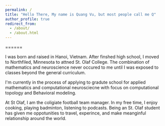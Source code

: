 ```yaml
---
permalink: /
title: "Hello There, My name is Quang Vu, but most people call me Q"
author_profile: true
redirect_from: 
  - /about/
  - /about.html
---
```


======



I was born and raised in Hanoi, Vietnam. After finshed high school, I moved to Northfiled, Minnesota to attned St. Olaf College. 
The combination of mathematics and neuroscience never occured to me until I was exposed to classes beyond the general curriculum.

I'm currently in the process of applying to gradute school for applied mathematics and computational neurosciecne with focus on computational topology and Behavioral modeling. 

At St Olaf, I am the coligiate football team manager. In my free time, I enjoy cooking, playing badminton, listening to podcasts.
Being an St. Olaf student has given me oppotunities to travel, experince, and make meanginful relationship around the world.

